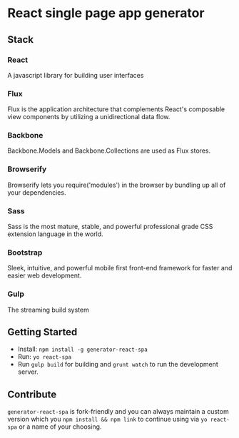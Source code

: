 # React single page app generator

## Stack

### React

A javascript library for building user interfaces

### Flux

Flux is the application architecture that complements React's composable view components by utilizing a unidirectional data flow.

### Backbone

Backbone.Models and Backbone.Collections are used as Flux stores.

### Browserify

Browserify lets you require('modules') in the browser by bundling up all of your dependencies.

### Sass

Sass is the most mature, stable, and powerful professional grade CSS extension language in the world.

### Bootstrap

Sleek, intuitive, and powerful mobile first front-end framework for faster and easier web development.

### Gulp

The streaming build system


## Getting Started

- Install: `npm install -g generator-react-spa`
- Run: `yo react-spa`
- Run `gulp build` for building and `grunt watch` to run the development server.

## Contribute

`generator-react-spa` is fork-friendly and you can always maintain a custom version which you `npm install && npm link` to continue using via `yo react-spa` or a name of your choosing.